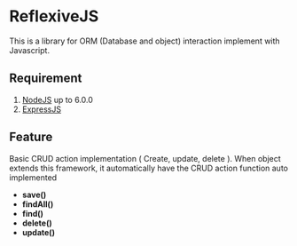 # ReflexiveJS #

This is a library for ORM (Database and object) interaction implement with Javascript.

## Requirement ##



1. [NodeJS](NodeJS "https://nodejs.org/en/") up to 6.0.0
2.  [ExpressJS](ExpressJS "http://expressjs.com/fr/")

## Feature ##

Basic CRUD action implementation ( Create, update, delete ).
When object extends this framework, it automatically have the CRUD action function auto implemented
- **save()**
- **findAll()**
- **find()**
- **delete()**
- **update()**
